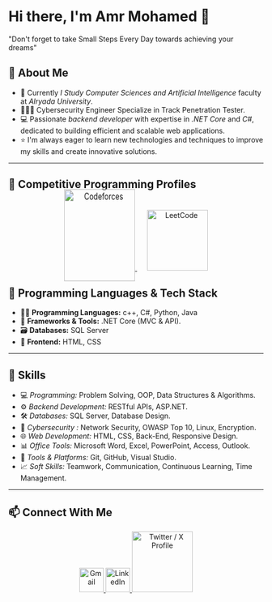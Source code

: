 # Hi there, I'm Amr Mohamed 👋
"Don't forget to take Small Steps Every Day towards achieving your dreams"
 
## 🚀 About Me
- 💼 Currently  *I Study Computer Sciences and Artificial Intelligence* faculty at *Alryada University*.
- 👨🏻‍💻 Cybersecurity Engineer Specialize in Track Penetration Tester.
- 💻 Passionate *backend developer* with expertise in *.NET Core* and *C#*, dedicated to building efficient and scalable web applications.  
- ⭐ I'm always eager to learn new technologies and techniques to improve my skills and create innovative solutions.

---

## 🏅 Competitive Programming Profiles

<p align="center">
  <a href="https://codeforces.com/profile/Amr_210" target="_blank">
    <img src="https://sta.codeforces.com/s/78407/images/codeforces-logo-with-telegram.png" alt="Codeforces" width="140" style="transform: scale(1, 1.3);"/>
  </a>
  &nbsp;&nbsp;&nbsp;&nbsp;
  <a href="https://leetcode.com/u/Amr-Mohamed210/" target="_blank">
    <img src="https://upload.wikimedia.org/wikipedia/commons/1/19/LeetCode_logo_black.png" alt="LeetCode" width="120"/>
  </a>
</p>

## 🧰 Programming Languages & Tech Stack

- 🧑‍💻 **Programming Languages:** c++, C#, Python, Java 
- 🧩 **Frameworks & Tools:** .NET Core (MVC & API).
- 🗃️ **Databases:** SQL Server  
- 🎨 **Frontend:** HTML, CSS  

---

## 🧠 Skills

- 💻 *Programming:* Problem Solving, OOP, Data Structures & Algorithms. 
- ⚙ *Backend Development:* RESTful APIs, ASP.NET.  
- 🛠 *Databases:* SQL Server, Database Design.
- 🔐 *Cybersecurity :* Network Security, OWASP Top 10, Linux, Encryption.
- 🌐 *Web Development:* HTML, CSS, Back-End, Responsive Design.
- 📊 *Office Tools:* Microsoft Word, Excel, PowerPoint, Access, Outlook.
- 🧩 *Tools & Platforms:* Git, GitHub, Visual Studio.
- 📈 *Soft Skills:* Teamwork, Communication, Continuous Learning, Time Management.
 --- 
 
## 📫 Connect With Me

<p align="center">
  <!-- Gmail -->
  <a href="mailto:amrmohamedmohamed361@gmail.com">
    <img src="https://img.icons8.com/color/48/000000/gmail-new.png" alt="Gmail" width="48"/>
  </a>

  <!-- LinkedIn -->
  <a href="http://linkedin.com/in/amr-mohamed-462a92294">
    <img src="https://img.icons8.com/color/48/000000/linkedin.png" alt="LinkedIn" width="48"/>
  </a>

  <a href="https://x.com/amrmohamed74056?s=21" target="_blank">
    <img src="https://upload.wikimedia.org/wikipedia/en/6/60/Twitter_Logo_as_of_2021.svg" alt="Twitter / X Profile" width="120"/>
  </a>
</p>
